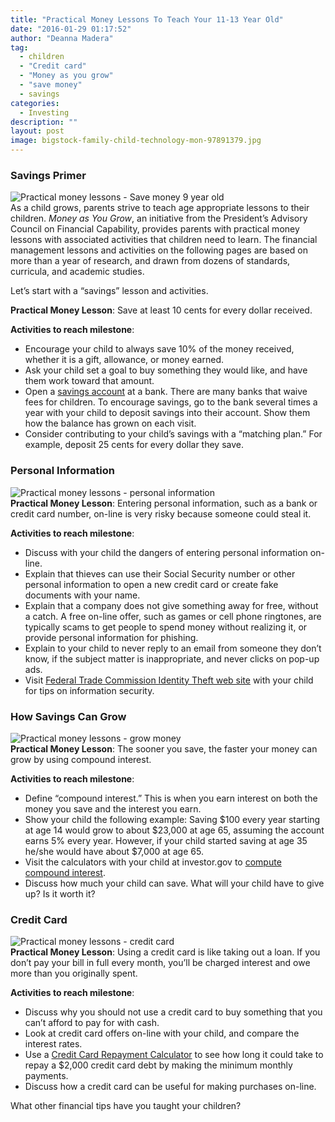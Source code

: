 ```yaml
---
title: "Practical Money Lessons To Teach Your 11-13 Year Old"
date: "2016-01-29 01:17:52"
author: "Deanna Madera"
tag:
  - children
  - "Credit card"
  - "Money as you grow"
  - "save money"
  - savings
categories:
  - Investing
description: ""
layout: post
image: bigstock-family-child-technology-mon-97891379.jpg
---
```


### Savings Primer

![Practical money lessons - Save money 9 year old](/posts/bigstock-education-school-and-money-sa-70932742-1024x833.jpg)  
As a child grows, parents strive to teach age appropriate lessons to their children. _Money as You Grow_, an initiative from the President’s Advisory Council on Financial Capability, provides parents with practical money lessons with associated activities that children need to learn. The financial management lessons and activities on the following pages are based on more than a year of research, and drawn from dozens of standards, curricula, and academic studies.

Let’s start with a “savings” lesson and activities.

**Practical Money Lesson**: Save at least 10 cents for every dollar received.

**Activities to reach milestone**:

- Encourage your child to always save 10% of the money received, whether it is a gift, allowance, or money earned.
- Ask your child set a goal to buy something they would like, and have them work toward that amount.
- Open a [savings account](/how-to-get-your-moneys-worth-from-checking-accounts) at a bank. There are many banks that waive fees for children. To encourage savings, go to the bank several times a year with your child to deposit savings into their account. Show them how the balance has grown on each visit.
- Consider contributing to your child’s savings with a “matching plan.” For example, deposit 25 cents for every dollar they save.

### Personal Information

![Practical money lessons - personal information](/posts/bigstock-Mother-looking-after-son-doing-87393188-10-year-old.jpg)  
**Practical Money Lesson**: Entering personal information, such as a bank or credit card number, on-line is very risky because someone could steal it.

**Activities to reach milestone**:

- Discuss with your child the dangers of entering personal information on-line.
- Explain that thieves can use their Social Security number or other personal information to open a new credit card or create fake documents with your name.
- Explain that a company does not give something away for free, without a catch. A free on-line offer, such as games or cell phone ringtones, are typically scams to get people to spend money without realizing it, or provide personal information for phishing.
- Explain to your child to never reply to an email from someone they don’t know, if the subject matter is inappropriate, and never clicks on pop-up ads.
- Visit [Federal Trade Commission Identity Theft web site](https://www.consumer.ftc.gov/features/feature-0014-identity-theft) with your child for tips on information security.

### How Savings Can Grow

![Practical money lessons - grow money](/posts/bigstock-Growing-money-in-flowerpots-on-92069222-1024x703.jpg)  
**Practical Money Lesson**: The sooner you save, the faster your money can grow by using compound interest.

**Activities to reach milestone**:

- Define “compound interest.” This is when you earn interest on both the money you save and the interest you earn.
- Show your child the following example: Saving $100 every year starting at age 14 would grow to about $23,000 at age 65, assuming the account earns 5% every year. However, if your child started saving at age 35 he/she would have about $7,000 at age 65.
- Visit the calculators with your child at investor.gov to [compute compound interest](https://investor.gov/tools/calculators/compound-interest-calculator).
- Discuss how much your child can save. What will your child have to give up? Is it worth it?

### Credit Card

![Practical money lessons - credit card](/posts/bigstock-A-young-buyer-with-colored-bag-107959439.jpg)  
**Practical Money Lesson**: Using a credit card is like taking out a loan. If you don’t pay your bill in full every month, you’ll be charged interest and owe more than you originally spent.

**Activities to reach milestone**:

- Discuss why you should not use a credit card to buy something that you can’t afford to pay for with cash.
- Look at credit card offers on-line with your child, and compare the interest rates.
- Use a [Credit Card Repayment Calculator](https://www.calcxml.com/calculators/how-long-will-it-take-to-pay-off-my-credit-card) to see how long it could take to repay a $2,000 credit card debt by making the minimum monthly payments.
- Discuss how a credit card can be useful for making purchases on-line.

What other financial tips have you taught your children?
